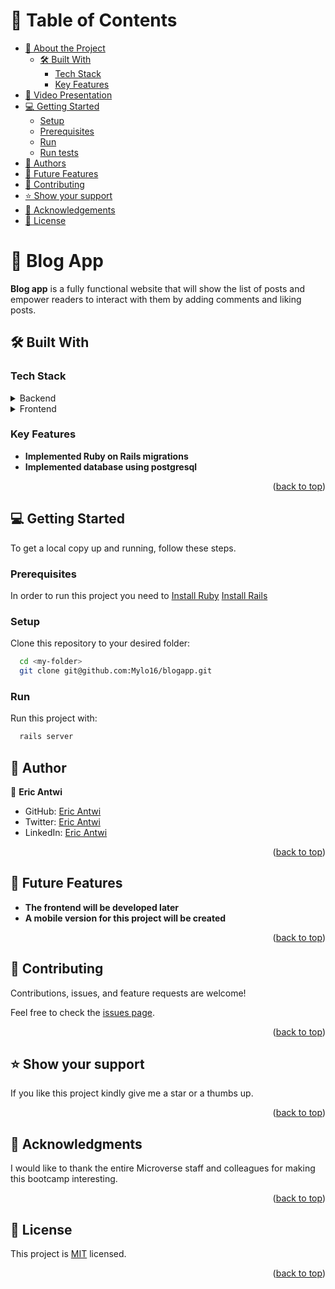# 📗 Table of Contents

- [📖 About the Project](#about-project)
  - [🛠 Built With](#built-with)
    - [Tech Stack](#tech-stack)
    - [Key Features](#key-features)
- [🎥 Video Presentation](#video-presentation)
- [💻 Getting Started](#getting-started)
  - [Setup](#setup)
  - [Prerequisites](#prerequisites)
  - [Run](#run)
  - [Run tests](#run-tests)
- [👥 Authors](#authors)
- [🔭 Future Features](#future-features)
- [🤝 Contributing](#contributing)
- [⭐️ Show your support](#support)
- [🙏 Acknowledgements](#acknowledgements)
- [📝 License](#license)

# 📖 Blog App <a name="about-project"></a>

**Blog app** is a fully functional website that will show the list of posts and empower readers to interact with them by adding comments and liking posts.

## 🛠 Built With <a name="built-with"></a>

### Tech Stack <a name="tech-stack"></a>
<details>
<summary>Backend</summary>
  <ul>
    <li><a href="https://www.ruby-lang.org/en/">Ruby</a></li>
  </ul>
</details>
<details>
<summary>Frontend</summary>
  <ul>
    <li>Html, CSS and JavaScript</li>
  </ul>
</details>

### Key Features <a name="key-features"></a>

- **Implemented Ruby on Rails migrations**
- **Implemented database using postgresql**

<p align="right">(<a href="#readme-top">back to top</a>)</p>


## 💻 Getting Started <a name="getting-started"></a>

To get a local copy up and running, follow these steps.

### Prerequisites

In order to run this project you need to
<a href="https://www.ruby-lang.org/en/documentation/installation/">Install Ruby</a>
<a href="https://guides.rubyonrails.org/getting_started.html">Install Rails</a>

### Setup

Clone this repository to your desired folder:

```sh
  cd <my-folder>
  git clone git@github.com:Mylo16/blogapp.git
```

### Run

Run this project with:

```sh
  rails server
```

## 👥 Author <a name="authors"></a>

👤 **Eric Antwi**

- GitHub: [Eric Antwi](https://github.com/Mylo16)
- Twitter: [Eric Antwi](https://twitter.com/EricAntwi384)
- LinkedIn: [Eric Antwi](https://linkedin.com/in/ericopokuantwi)


<p align="right">(<a href="#readme-top">back to top</a>)</p>

## 🔭 Future Features <a name="future-features"></a>

- **The frontend will be developed later**
- **A mobile version for this project will be created**

<p align="right">(<a href="#readme-top">back to top</a>)</p>

## 🤝 Contributing <a name="contributing"></a>

Contributions, issues, and feature requests are welcome!

Feel free to check the [issues page](https://github.com/Mylo16/blogapp/issues/).

<p align="right">(<a href="#readme-top">back to top</a>)</p>

## ⭐️ Show your support <a name="support"></a>

If you like this project kindly give me a star or a thumbs up.

<p align="right">(<a href="#readme-top">back to top</a>)</p>

## 🙏 Acknowledgments <a name="acknowledgements"></a>

I would like to thank the entire Microverse staff and colleagues for making this bootcamp interesting.

<p align="right">(<a href="#readme-top">back to top</a>)</p>


## 📝 License <a name="license"></a>

This project is [MIT](./MIT.md) licensed.

<p align="right">(<a href="#readme-top">back to top</a>)</p>
